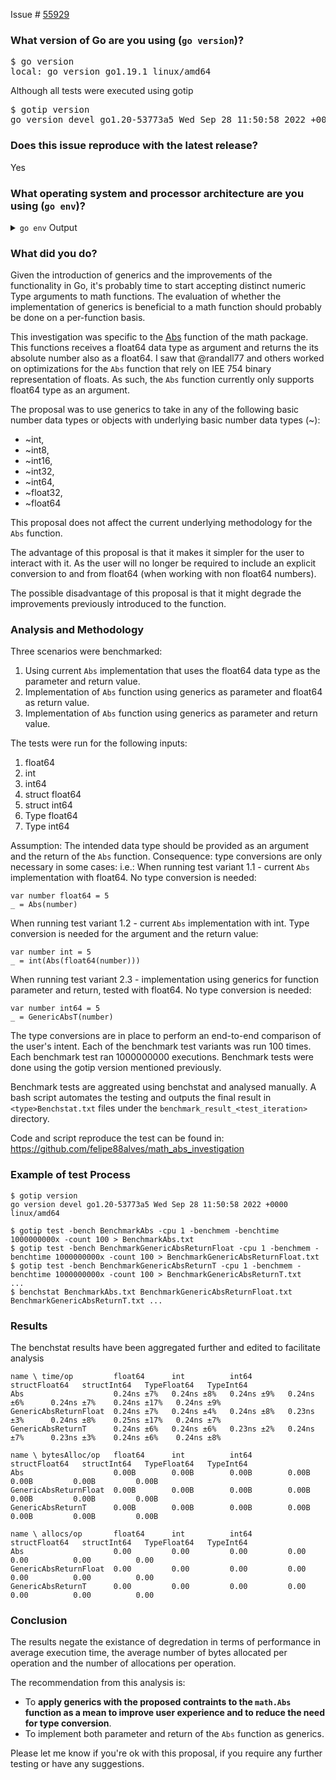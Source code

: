 Issue # [55929](https://github.com/golang/go/issues/55929)
### What version of Go are you using (`go version`)?

<pre>
$ go version
local: go version go1.19.1 linux/amd64
</pre>

Although all tests were executed using gotip
<pre>
$ gotip version
go version devel go1.20-53773a5 Wed Sep 28 11:50:58 2022 +0000 linux/amd64
</pre>

### Does this issue reproduce with the latest release?
Yes


### What operating system and processor architecture are you using (`go env`)?

<details><summary><code>go env</code> Output</summary><br><pre>
$ go env
GO111MODULE=""
GOARCH="amd64"
GOBIN="/home/falves/go/bin"
GOCACHE="/home/falves/.cache/go-build"
GOENV="/home/falves/.config/go/env"
GOEXE=""
GOEXPERIMENT=""
GOFLAGS=""
GOHOSTARCH="amd64"
GOHOSTOS="linux"
GOINSECURE=""
GOMODCACHE="/home/falves/go/pkg/mod"
GONOPROXY=""
GONOSUMDB=""
GOOS="linux"
GOPATH="/home/falves/go"
GOPRIVATE=""
GOPROXY="https://proxy.golang.org,direct"
GOROOT="/usr/local/go"
GOSUMDB="sum.golang.org"
GOTMPDIR=""
GOTOOLDIR="/usr/local/go/pkg/tool/linux_amd64"
GOVCS=""
GOVERSION="go1.19.1"
GCCGO="gccgo"
GOAMD64="v1"
AR="ar"
CC="gcc"
CXX="g++"
CGO_ENABLED="1"
GOMOD="/dev/null"
GOWORK=""
CGO_CFLAGS="-g -O2"
CGO_CPPFLAGS=""
CGO_CXXFLAGS="-g -O2"
CGO_FFLAGS="-g -O2"
CGO_LDFLAGS="-g -O2"
PKG_CONFIG="pkg-config"
GOGCCFLAGS="-fPIC -m64 -pthread -fno-caret-diagnostics -Qunused-arguments -Wl,--no-gc-sections -fmessage-length=0 -fdebug-prefix-map=/tmp/go-build1430203757=/tmp/go-build -gno-record-gcc-switches"
</pre></details>

### What did you do?

Given the introduction of generics and the improvements of the functionality in Go, it's probably time to start accepting distinct numeric Type arguments to math functions. The evaluation of whether the implementation of generics is beneficial to a math function should probably be done on a per-function basis.

This investigation was specific to the [Abs](https://github.com/golang/go/blob/master/src/math/abs.go) function of the math package. This functions receives a float64 data type as argument and returns the its absolute number also as a float64.
I saw that @randall77 and others worked on optimizations for the `Abs` function that rely on IEE 754 binary representation of floats. As such, the `Abs` function currently only supports float64 type as an argument.

The proposal was to use generics to take in any of the following basic number data types or objects with underlying basic number data types (~):
- ~int,
- ~int8,
- ~int16,
- ~int32,
- ~int64,
- ~float32,
- ~float64

This proposal does not affect the current underlying methodology for the `Abs` function.

The advantage of this proposal is that it makes it simpler for the user to interact with it. As the user will no longer be required to include an explicit conversion to and from float64 (when working with non float64 numbers).

The possible disadvantage of this proposal is that it might degrade the improvements previously introduced to the function.

### Analysis and Methodology

Three scenarios were benchmarked:

1. Using current `Abs` implementation that uses the float64 data type as the parameter and return value.
2. Implementation of `Abs` function using generics as parameter and float64 as return value.
3. Implementation of `Abs` function using generics as parameter and return value.

The tests were run for the following inputs:
1. float64
2. int
3. int64
4. struct float64
5. struct int64
6. Type float64
7. Type int64

Assumption: The intended data type should be provided as an argument and the return of the `Abs` function.
Consequence: type conversions are only necessary in some cases:
i.e.:
When running test variant 1.1 - current `Abs` implementation with float64. No type conversion is needed:
```
var number float64 = 5
_ = Abs(number)
```
When running test variant 1.2 - current `Abs` implementation with int. Type conversion is needed for the argument and the return value:
```
var number int = 5
_ = int(Abs(float64(number)))
```
When running test variant 2.3 - implementation using generics for function parameter and return, tested with float64. No type conversion is needed:
```
var number int64 = 5
_ = GenericAbsT(number)
```

The type conversions are in place to perform an end-to-end comparison of the user's intent.
Each of the benchmark test variants was run 100 times. Each benchmark test ran 1000000000 executions.
Benchmark tests were done using the gotip version mentioned previously.

Benchmark tests are aggreated using benchstat and analysed manually.
A bash script automates the testing and outputs the final result in `<type>Benchstat.txt` files under the `benchmark_result_<test_iteration>` directory.

Code and script reproduce the test can be found in: https://github.com/felipe88alves/math_abs_investigation

### Example of test Process
```
$ gotip version
go version devel go1.20-53773a5 Wed Sep 28 11:50:58 2022 +0000 linux/amd64

$ gotip test -bench BenchmarkAbs -cpu 1 -benchmem -benchtime 1000000000x -count 100 > BenchmarkAbs.txt
$ gotip test -bench BenchmarkGenericAbsReturnFloat -cpu 1 -benchmem -benchtime 1000000000x -count 100 > BenchmarkGenericAbsReturnFloat.txt
$ gotip test -bench BenchmarkGenericAbsReturnT -cpu 1 -benchmem -benchtime 1000000000x -count 100 > BenchmarkGenericAbsReturnT.txt
...
$ benchstat BenchmarkAbs.txt BenchmarkGenericAbsReturnFloat.txt BenchmarkGenericAbsReturnT.txt ...
```
### Results 
The benchstat results have been aggregated further and edited to facilitate analysis

```
name \ time/op         float64      int          int64        structFloat64   structInt64   TypeFloat64   TypeInt64
Abs                    0.24ns ±7%   0.24ns ±8%   0.24ns ±9%   0.24ns ±6%      0.24ns ±7%    0.24ns ±17%   0.24ns ±9%
GenericAbsReturnFloat  0.24ns ±7%   0.24ns ±4%   0.24ns ±8%   0.23ns ±3%      0.24ns ±8%    0.25ns ±17%   0.24ns ±7%
GenericAbsReturnT      0.24ns ±6%   0.24ns ±6%   0.23ns ±2%   0.24ns ±7%      0.23ns ±3%    0.24ns ±6%    0.24ns ±8%

name \ bytesAlloc/op   float64      int          int64        structFloat64   structInt64   TypeFloat64   TypeInt64
Abs                    0.00B        0.00B        0.00B        0.00B           0.00B         0.00B         0.00B
GenericAbsReturnFloat  0.00B        0.00B        0.00B        0.00B           0.00B         0.00B         0.00B
GenericAbsReturnT      0.00B        0.00B        0.00B        0.00B           0.00B         0.00B         0.00B

name \ allocs/op       float64      int          int64        structFloat64   structInt64   TypeFloat64   TypeInt64
Abs                    0.00         0.00         0.00         0.00            0.00          0.00          0.00
GenericAbsReturnFloat  0.00         0.00         0.00         0.00            0.00          0.00          0.00
GenericAbsReturnT      0.00         0.00         0.00         0.00            0.00          0.00          0.00
```

### Conclusion

The results negate the existance of degredation in terms of performance in average execution time, the average number of bytes allocated per operation and the number of allocations per operation.

The recommendation from this analysis is:
- To **apply generics with the proposed contraints to the `math.Abs` function as a mean to improve user experience and to reduce the need for type conversion**.
- To implement both parameter and return of the `Abs` function as generics.

Please let me know if you're ok with this proposal, if you require any further testing or have any suggestions.
